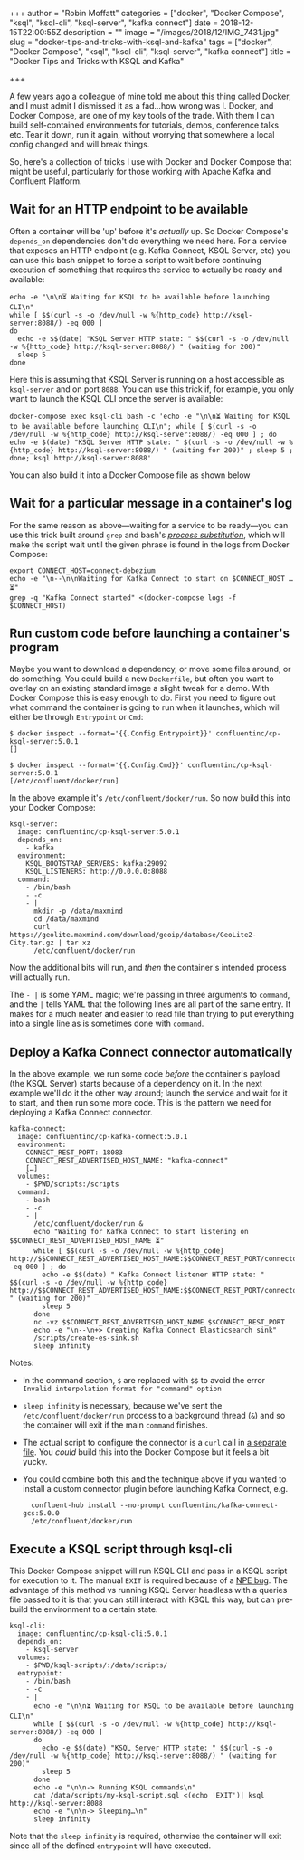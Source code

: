 +++
author = "Robin Moffatt"
categories = ["docker", "Docker Compose", "ksql", "ksql-cli", "ksql-server", "kafka connect"]
date = 2018-12-15T22:00:55Z
description = ""
image = "/images/2018/12/IMG_7431.jpg"
slug = "docker-tips-and-tricks-with-ksql-and-kafka"
tags = ["docker", "Docker Compose", "ksql", "ksql-cli", "ksql-server", "kafka connect"]
title = "Docker Tips and Tricks with KSQL and Kafka"

+++

A few years ago a colleague of mine told me about this thing called Docker, and I must admit I dismissed it as a fad…how wrong was I. Docker, and Docker Compose, are one of my key tools of the trade. With them I can build self-contained environments for tutorials, demos, conference talks etc. Tear it down, run it again, without worrying that somewhere a local config changed and will break things. 

So, here's a collection of tricks I use with Docker and Docker Compose that might be useful, particularly for those working with Apache Kafka and Confluent Platform. 

## Wait for an HTTP endpoint to be available

Often a container will be 'up' before it's _actually_ up. So Docker Compose's `depends_on` dependencies don't do everything we need here. For a service that exposes an HTTP endpoint (e.g. Kafka Connect, KSQL Server, etc) you can use this bash snippet to force a script to wait before continuing execution of something that requires the service to actually be ready and available: 

    echo -e "\n\n⏳ Waiting for KSQL to be available before launching CLI\n"
    while [ $$(curl -s -o /dev/null -w %{http_code} http://ksql-server:8088/) -eq 000 ]
    do 
      echo -e $$(date) "KSQL Server HTTP state: " $$(curl -s -o /dev/null -w %{http_code} http://ksql-server:8088/) " (waiting for 200)"
      sleep 5
    done

Here this is assuming that KSQL Server is running on a host accessible as `ksql-server` and on port `8088`. You can use this trick if, for example, you only want to launch the KSQL CLI once the server is available: 

    docker-compose exec ksql-cli bash -c 'echo -e "\n\n⏳ Waiting for KSQL to be available before launching CLI\n"; while [ $(curl -s -o /dev/null -w %{http_code} http://ksql-server:8088/) -eq 000 ] ; do echo -e $(date) "KSQL Server HTTP state: " $(curl -s -o /dev/null -w %{http_code} http://ksql-server:8088/) " (waiting for 200)" ; sleep 5 ; done; ksql http://ksql-server:8088'

You can also build it into a Docker Compose file as shown below

## Wait for a particular message in a container's log

For the same reason as above—waiting for a service to be ready—you can use this trick built around `grep` and bash's [*process substitution*](http://tldp.org/LDP/abs/html/process-sub.html), which will make the script wait until the given phrase is found in the logs from Docker Compose:

    export CONNECT_HOST=connect-debezium
    echo -e "\n--\n\nWaiting for Kafka Connect to start on $CONNECT_HOST … ⏳"
    grep -q "Kafka Connect started" <(docker-compose logs -f $CONNECT_HOST)


## Run custom code before launching a container's program

Maybe you want to download a dependency, or move some files around, or do something. You could build a new `Dockerfile`, but often you want to overlay on an existing standard image a slight tweak for a demo. With Docker Compose this is easy enough to do. First you need to figure out what command the container is going to run when it launches, which will either be through `Entrypoint` or `Cmd`: 

    $ docker inspect --format='{{.Config.Entrypoint}}' confluentinc/cp-ksql-server:5.0.1
    []

    $ docker inspect --format='{{.Config.Cmd}}' confluentinc/cp-ksql-server:5.0.1
    [/etc/confluent/docker/run]

In the above example it's `/etc/confluent/docker/run`. So now build this into your Docker Compose: 

    ksql-server:
      image: confluentinc/cp-ksql-server:5.0.1
      depends_on:
        - kafka
      environment:
        KSQL_BOOTSTRAP_SERVERS: kafka:29092
        KSQL_LISTENERS: http://0.0.0.0:8088
      command: 
        - /bin/bash
        - -c 
        - |
          mkdir -p /data/maxmind
          cd /data/maxmind
          curl https://geolite.maxmind.com/download/geoip/database/GeoLite2-City.tar.gz | tar xz 
          /etc/confluent/docker/run 

Now the additional bits will run, and _then_ the container's intended process will actually run. 

The `- |` is some YAML magic; we're passing in three arguments to `command`, and the `|` tells YAML that the following lines are all part of the same entry. It makes for a much neater and easier to read file than trying to put everything into a single line as is sometimes done with `command`. 

## Deploy a Kafka Connect connector automatically

In the above example, we run some code _before_ the container's payload (the KSQL Server) starts because of a dependency on it. In the next example we'll do it the other way around; launch the service and wait for it to start, and then run some more code. This is the pattern we need for deploying a Kafka Connect connector. 

    kafka-connect:
      image: confluentinc/cp-kafka-connect:5.0.1
      environment:
        CONNECT_REST_PORT: 18083
        CONNECT_REST_ADVERTISED_HOST_NAME: "kafka-connect"
        […]
      volumes:
        - $PWD/scripts:/scripts
      command: 
        - bash 
        - -c 
        - |
          /etc/confluent/docker/run & 
          echo "Waiting for Kafka Connect to start listening on $$CONNECT_REST_ADVERTISED_HOST_NAME ⏳"
          while [ $$(curl -s -o /dev/null -w %{http_code} http://$$CONNECT_REST_ADVERTISED_HOST_NAME:$$CONNECT_REST_PORT/connectors) -eq 000 ] ; do 
            echo -e $$(date) " Kafka Connect listener HTTP state: " $$(curl -s -o /dev/null -w %{http_code} http://$$CONNECT_REST_ADVERTISED_HOST_NAME:$$CONNECT_REST_PORT/connectors) " (waiting for 200)"
            sleep 5 
          done
          nc -vz $$CONNECT_REST_ADVERTISED_HOST_NAME $$CONNECT_REST_PORT
          echo -e "\n--\n+> Creating Kafka Connect Elasticsearch sink"
          /scripts/create-es-sink.sh 
          sleep infinity

Notes: 

* In the command section, `$` are replaced with `$$` to avoid the error `Invalid interpolation format for "command" option`
* `sleep infinity` is necessary, because we've sent the `/etc/confluent/docker/run` process to a background thread (`&`) and so the container will exit if the main `command` finishes.
* The actual script to configure the connector is a `curl` call in [a separate file](https://github.com/confluentinc/demo-scene/blob/master/ksql-atm-fraud-detection/scripts/create-es-sink.sh). You _could_ build this into the Docker Compose but it feels a bit yucky. 
* You could combine both this and the technique above if you wanted to install a custom connector plugin before launching Kafka Connect, e.g.

        confluent-hub install --no-prompt confluentinc/kafka-connect-gcs:5.0.0 
        /etc/confluent/docker/run


## Execute a KSQL script through ksql-cli

This Docker Compose snippet will run KSQL CLI and pass in a KSQL script for execution to it. The manual `EXIT` is required because of a [NPE bug](https://github.com/confluentinc/ksql/issues/1327). The advantage of this method vs running KSQL Server headless with a queries file passed to it is that you can still interact with KSQL this way, but can pre-build the environment to a certain state. 

    ksql-cli:
      image: confluentinc/cp-ksql-cli:5.0.1
      depends_on:
        - ksql-server
      volumes:
        - $PWD/ksql-scripts/:/data/scripts/
      entrypoint: 
        - /bin/bash
        - -c
        - |
          echo -e "\n\n⏳ Waiting for KSQL to be available before launching CLI\n"
          while [ $$(curl -s -o /dev/null -w %{http_code} http://ksql-server:8088/) -eq 000 ]
          do 
            echo -e $$(date) "KSQL Server HTTP state: " $$(curl -s -o /dev/null -w %{http_code} http://ksql-server:8088/) " (waiting for 200)"
            sleep 5
          done
          echo -e "\n\n-> Running KSQL commands\n"
          cat /data/scripts/my-ksql-script.sql <(echo 'EXIT')| ksql http://ksql-server:8088
          echo -e "\n\n-> Sleeping…\n"
          sleep infinity

Note that the `sleep infinity` is required, otherwise the container will exit since all of the defined `entrypoint` will have executed.